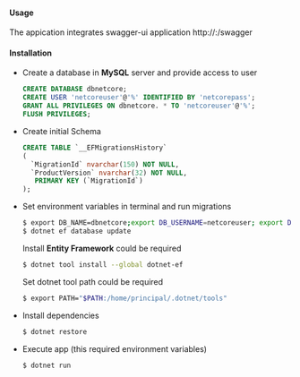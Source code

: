 #### Usage
The appication integrates swagger-ui application
http://<api-host>:<api-port>/swagger


#### Installation
- Create a database in **MySQL** server and provide access to user

  ``` sql
  CREATE DATABASE dbnetcore;
  CREATE USER 'netcoreuser'@'%' IDENTIFIED BY 'netcorepass';
  GRANT ALL PRIVILEGES ON dbnetcore. * TO 'netcoreuser'@'%';
  FLUSH PRIVILEGES;
  ```
- Create initial Schema
  ```sql
  CREATE TABLE `__EFMigrationsHistory` 
  ( 
    `MigrationId` nvarchar(150) NOT NULL, 
    `ProductVersion` nvarchar(32) NOT NULL, 
     PRIMARY KEY (`MigrationId`) 
  );
  ```
- Set environment variables in terminal and run migrations
  ```bash
  $ export DB_NAME=dbnetcore;export DB_USERNAME=netcoreuser; export DB_PASSWORD=netcorepass
  $ dotnet ef database update
  ```
  Install **Entity Framework** could be required
  ```bash
  $ dotnet tool install --global dotnet-ef
  ```
  Set dotnet tool path could be required
  ```bash
  $ export PATH="$PATH:/home/principal/.dotnet/tools"
  ```
- Install dependencies
  ```bash
  $ dotnet restore
  ```
- Execute app (this required environment variables)
  ```bash
  $ dotnet run
  ```
